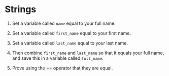 # Strings

1. Set a variable called `name` equal to your full name.

2. Set a variable called `first_name` equal to your first name.

3. Set a variable called `last_name` equal to your last name.

4. Then combine `first_name` and `last_name` so that it equals your full name, and save this in a variable called `full_name`.

5. Prove using the == operator that they are equal.